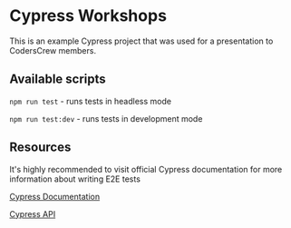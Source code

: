 # Cypress Workshops
This is an example Cypress project that was used for a presentation to CodersCrew members. 

## Available scripts
`npm run test` - runs tests in headless mode

`npm run test:dev` - runs tests in development mode

## Resources
It's highly recommended to visit official Cypress documentation for more information about writing E2E tests

[Cypress Documentation](https://docs.cypress.io/)

[Cypress API](https://docs.cypress.io/api/)
